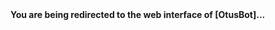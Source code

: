 <!DOCTYPE html>
<html>
<head>
<meta charset="UTF-8" />
<meta http-equiv="Refresh" content="5;url=http://cadoth.net:5995/">
<title>Redirecting you to web interface of OtusBot...</title>
<link rel="stylesheet" type="text/css" href="../tyyli.css" />
</head>
<body>
<strong>You are being redirected to the web interface of [OtusBot]...</strong></body>

[OtusBot]:http://cadoth.net:5995/
